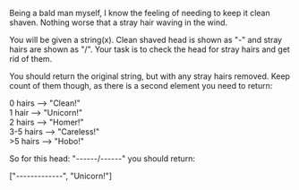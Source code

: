 Being a bald man myself, I know the feeling of needing to keep it clean shaven. Nothing worse that a stray hair waving in the wind. 
 
You will be given a string(x). Clean shaved head is shown as "-" and stray hairs are shown as "/". Your task is to check the head for stray hairs and get rid of them. 

You should return the original string, but with any stray hairs removed. Keep count of them though, as there is a second element you need to return:

0 hairs --> "Clean!"<br>
1 hair --> "Unicorn!"<br>
2 hairs --> "Homer!"<br>
3-5 hairs --> "Careless!"<br>
\>5 hairs --> "Hobo!"

So for this head: "------/------" you should return:<br>

["-------------", "Unicorn!"]